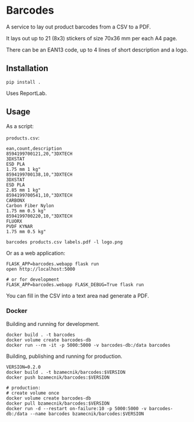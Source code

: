# Barcodes

A service to lay out product barcodes from a CSV to a PDF.

It lays out up to 21 (8x3) stickers of size 70x36 mm per each A4 page.

There can be an EAN13 code, up to 4 lines of short description and a logo.

## Installation

```shell
pip install .
```

Uses ReportLab.

## Usage

As a script:

`products.csv`:

```
ean,count,description
8594199700121,20,"3DXTECH
3DXSTAT
ESD PLA
1.75 mm 1 kg"
8594199700138,10,"3DXTECH
3DXSTAT
ESD PLA
2.85 mm 1 kg"
8594199700541,10,"3DXTECH
CARBONX
Carbon Fiber Nylon
1.75 mm 0.5 kg"
8594199700220,10,"3DXTECH
FLUORX
PVDF KYNAR
1.75 mm 0.5 kg"
```

```shell
barcodes products.csv labels.pdf -l logo.png
```

Or as a web application:

```shell
FLASK_APP=barcodes.webapp flask run
open http://localhost:5000

# or for development
FLASK_APP=barcodes.webapp FLASK_DEBUG=True flask run
```

You can fill in the CSV into a text area nad generate a PDF.

### Docker

Building and running for development.

```shell
docker build . -t barcodes
docker volume create barcodes-db
docker run --rm -it -p 5000:5000 -v barcodes-db:/data barcodes
```

Building, publishing and running for production.

```shell
VERSION=0.2.0
docker build . -t bzamecnik/barcodes:$VERSION
docker push bzamecnik/barcodes:$VERSION

# production:
# create volume once
docker volume create barcodes-db
docker pull bzamecnik/barcodes:$VERSION
docker run -d --restart on-failure:10 -p 5000:5000 -v barcodes-db:/data --name barcodes bzamecnik/barcodes:$VERSION
```
